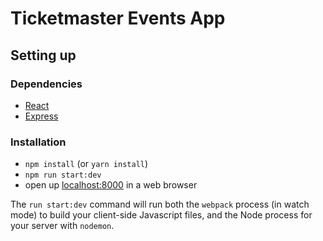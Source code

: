 # Ticketmaster Events App

## Setting up

### Dependencies

* [React](https://reactjs.org)
* [Express](https://expressjs.com)

### Installation

* `npm install` (or `yarn install`)
* `npm run start:dev`
* open up [localhost:8000](http://localhost:8000) in a web browser

The `run start:dev` command will run both the `webpack` process (in watch mode) to build your client-side Javascript files, and the Node process for your server with `nodemon`.